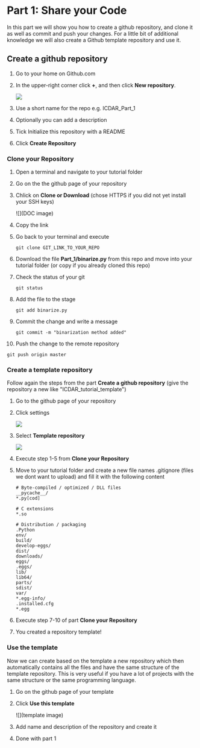 # Part 1: Share your Code

In this part we will show you how to create a github repository, and clone it as well as commit and push your changes.
For a little bit of additional knowledge we will also create a Github template repository and use it.

## Create a github repository

1. Go to your home on Github.com 
2. In the upper-right corner click **+**, and then click **New repository**.

   ![](https://help.github.com/assets/images/help/repository/repo-create.png)
3. Use a short name for the repo e.g. ICDAR_Part_1 
4. Optionally you can add a description
5. Tick Initialize this repository with a README
6. Click **Create Repository**

### Clone your Repository

1. Open a terminal and navigate to your tutorial folder
2. Go on the the github page of your repository
3. Chlick on **Clone or Download** (chose HTTPS if you did not yet install your SSH keys)

   ![](DOC image)
4. Copy the link
5. Go back to your terminal and execute
   ```
   git clone GIT_LINK_TO_YOUR_REPO
   ```
6. Download the file **Part_1/binarize.py** from this repo and move into your tutorial folder (or copy if you already cloned this repo)
7. Check the status of your git
   ```
   git status
   ```
8. Add the file to the stage
   ```
   git add binarize.py
   ```
9. Commit the change and write a message
   ```
   git commit -m "binarization method added"
   ```
10. Push the change to the remote repository
   ```
   git push origin master
   ``` 

### Create a template repository

Follow again the steps from the part **Create a github repository** (give the repository a new like "ICDAR_tutorial_template")

1. Go to the github page of your repository
2. Click settings

   ![](https://help.github.com/assets/images/help/repository/repo-actions-settings.png)
3. Select **Template repository**

   ![](https://help.github.com/assets/images/help/repository/template-repository-checkbox.png)
4. Execute step 1-5 from **Clone your Repository**
5. Move to your tutorial folder and create a new file names .gitignore (files we dont want to upload) and fill it with the following content
   ```
   # Byte-compiled / optimized / DLL files
   __pycache__/
   *.py[cod]

   # C extensions
   *.so

   # Distribution / packaging
   .Python
   env/
   build/
   develop-eggs/
   dist/
   downloads/
   eggs/
   .eggs/
   lib/
   lib64/
   parts/
   sdist/
   var/
   *.egg-info/
   .installed.cfg
   *.egg
   ```
6. Execute step 7-10 of part **Clone your Repository**
7. You created a repository template!

### Use the template

Now we can create based on the template a new repository which then automatically contains all the files and have the same structure of the template repository.
This is very useful if you have a lot of projects with the same structure or the same programming language.

1. Go on the github page of your template
2. Click **Use this template**

   ![](template image)
3. Add name and description of the repository and create it
4. Done with part 1